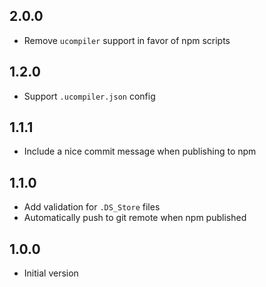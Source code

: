 ## 2.0.0

- Remove `ucompiler` support in favor of npm scripts

## 1.2.0

- Support `.ucompiler.json` config

## 1.1.1

- Include a nice commit message when publishing to npm

## 1.1.0

- Add validation for `.DS_Store` files
- Automatically push to git remote when npm published

## 1.0.0

- Initial version
